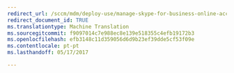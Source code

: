```yaml
---
redirect_url: /sccm/mdm/deploy-use/manage-skype-for-business-online-access
redirect_document_id: TRUE
ms.translationtype: Machine Translation
ms.sourcegitcommit: f9097014c7e988ec8e139e518355c4efb19172b3
ms.openlocfilehash: efb3148c11d359056d6d9b23ef39dde5cf53f09e
ms.contentlocale: pt-pt
ms.lasthandoff: 05/17/2017

---
```


